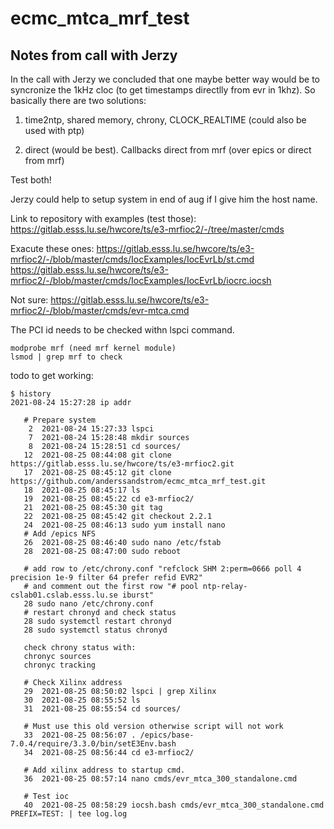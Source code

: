# ecmc_mtca_mrf_test

## Notes from call with Jerzy
In the call with Jerzy we concluded that one maybe better way would be to syncronize the 1kHz cloc (to get timestamps directlly from evr in 1khz).
So basically there are two solutions:

1. time2ntp, shared memory, chrony, CLOCK_REALTIME (could also be used with ptp)

2. direct (would be best). Callbacks direct from mrf (over epics or direct from mrf)

Test both!

Jerzy could help to setup system in end of aug if I give him the host name.

Link to repository with examples (test those):
https://gitlab.esss.lu.se/hwcore/ts/e3-mrfioc2/-/tree/master/cmds

Exacute these ones:
https://gitlab.esss.lu.se/hwcore/ts/e3-mrfioc2/-/blob/master/cmds/IocExamples/IocEvrLb/st.cmd
https://gitlab.esss.lu.se/hwcore/ts/e3-mrfioc2/-/blob/master/cmds/IocExamples/IocEvrLb/iocrc.iocsh

Not sure:
https://gitlab.esss.lu.se/hwcore/ts/e3-mrfioc2/-/blob/master/cmds/evr-mtca.cmd

The PCI id needs to be checked withn lspci command.

```
modprobe mrf (need mrf kernel module)
lsmod | grep mrf to check
```

todo to get working:

```
$ history
2021-08-24 15:27:28 ip addr

   # Prepare system
    2  2021-08-24 15:27:33 lspci
    7  2021-08-24 15:28:48 mkdir sources
    8  2021-08-24 15:28:51 cd sources/   
   12  2021-08-25 08:44:08 git clone https://gitlab.esss.lu.se/hwcore/ts/e3-mrfioc2.git
   17  2021-08-25 08:45:12 git clone https://github.com/anderssandstrom/ecmc_mtca_mrf_test.git
   18  2021-08-25 08:45:17 ls
   19  2021-08-25 08:45:22 cd e3-mrfioc2/
   21  2021-08-25 08:45:30 git tag
   22  2021-08-25 08:45:42 git checkout 2.2.1
   24  2021-08-25 08:46:13 sudo yum install nano
   # Add /epics NFS
   26  2021-08-25 08:46:40 sudo nano /etc/fstab    
   28  2021-08-25 08:47:00 sudo reboot
   
   # add row to /etc/chrony.conf "refclock SHM 2:perm=0666 poll 4 precision 1e-9 filter 64 prefer refid EVR2"
   # and comment out the first row "# pool ntp-relay-cslab01.cslab.esss.lu.se iburst"
   28 sudo nano /etc/chrony.conf
   # restart chronyd and check status
   28 sudo systemctl restart chronyd
   28 sudo systemctl status chronyd
   
   check chrony status with:
   chronyc sources
   chronyc tracking
   
   # Check Xilinx address
   29  2021-08-25 08:50:02 lspci | grep Xilinx
   30  2021-08-25 08:55:52 ls
   31  2021-08-25 08:55:54 cd sources/   
   
   # Must use this old version otherwise script will not work
   33  2021-08-25 08:56:07 . /epics/base-7.0.4/require/3.3.0/bin/setE3Env.bash 
   34  2021-08-25 08:56:44 cd e3-mrfioc2/
   
   # Add xilinx address to startup cmd.
   36  2021-08-25 08:57:14 nano cmds/evr_mtca_300_standalone.cmd    
   
   # Test ioc
   40  2021-08-25 08:58:29 iocsh.bash cmds/evr_mtca_300_standalone.cmd PREFIX=TEST: | tee log.log
```
